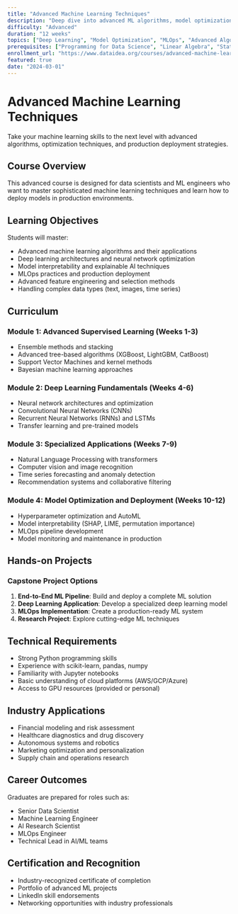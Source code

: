 ```yaml
---
title: "Advanced Machine Learning Techniques"
description: "Deep dive into advanced ML algorithms, model optimization, and production deployment strategies"
difficulty: "Advanced"
duration: "12 weeks"
topics: ["Deep Learning", "Model Optimization", "MLOps", "Advanced Algorithms"]
prerequisites: ["Programming for Data Science", "Linear Algebra", "Statistics", "Python proficiency"]
enrollment_url: "https://www.dataidea.org/courses/advanced-machine-learning"
featured: true
date: "2024-03-01"
---
```


# Advanced Machine Learning Techniques

Take your machine learning skills to the next level with advanced algorithms, optimization techniques, and production deployment strategies.

## Course Overview

This advanced course is designed for data scientists and ML engineers who want to master sophisticated machine learning techniques and learn how to deploy models in production environments.

## Learning Objectives

Students will master:

- Advanced machine learning algorithms and their applications
- Deep learning architectures and neural network optimization
- Model interpretability and explainable AI techniques
- MLOps practices and production deployment
- Advanced feature engineering and selection methods
- Handling complex data types (text, images, time series)

## Curriculum

### Module 1: Advanced Supervised Learning (Weeks 1-3)
- Ensemble methods and stacking
- Advanced tree-based algorithms (XGBoost, LightGBM, CatBoost)
- Support Vector Machines and kernel methods
- Bayesian machine learning approaches

### Module 2: Deep Learning Fundamentals (Weeks 4-6)
- Neural network architectures and optimization
- Convolutional Neural Networks (CNNs)
- Recurrent Neural Networks (RNNs) and LSTMs
- Transfer learning and pre-trained models

### Module 3: Specialized Applications (Weeks 7-9)
- Natural Language Processing with transformers
- Computer vision and image recognition
- Time series forecasting and anomaly detection
- Recommendation systems and collaborative filtering

### Module 4: Model Optimization and Deployment (Weeks 10-12)
- Hyperparameter optimization and AutoML
- Model interpretability (SHAP, LIME, permutation importance)
- MLOps pipeline development
- Model monitoring and maintenance in production

## Hands-on Projects

### Capstone Project Options
1. **End-to-End ML Pipeline**: Build and deploy a complete ML solution
2. **Deep Learning Application**: Develop a specialized deep learning model
3. **MLOps Implementation**: Create a production-ready ML system
4. **Research Project**: Explore cutting-edge ML techniques

## Technical Requirements

- Strong Python programming skills
- Experience with scikit-learn, pandas, numpy
- Familiarity with Jupyter notebooks
- Basic understanding of cloud platforms (AWS/GCP/Azure)
- Access to GPU resources (provided or personal)

## Industry Applications

- Financial modeling and risk assessment
- Healthcare diagnostics and drug discovery
- Autonomous systems and robotics
- Marketing optimization and personalization
- Supply chain and operations research

## Career Outcomes

Graduates are prepared for roles such as:
- Senior Data Scientist
- Machine Learning Engineer
- AI Research Scientist
- MLOps Engineer
- Technical Lead in AI/ML teams

## Certification and Recognition

- Industry-recognized certificate of completion
- Portfolio of advanced ML projects
- LinkedIn skill endorsements
- Networking opportunities with industry professionals